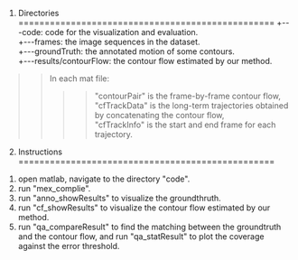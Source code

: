 1. Directories
=================================================
+---code: code for the visualization and evaluation.<br>
+---frames: the image sequences in the dataset.<br>
+---groundTruth: the annotated motion of some contours.<br>
+---results/contourFlow: the contour flow estimated by our method.<br>
>>In each mat file:<br>
>>>>"contourPair" is the frame-by-frame contour flow,<br> 
>>>>"cfTrackData" is the long-term trajectories obtained by concatenating the contour flow,<br>
>>>>"cfTrackInfo" is the start and end frame for each trajectory.<br>

2. Instructions
=================================================
1) open matlab, navigate to the directory "code".<br>
2) run "mex_complie".<br>
3) run "anno_showResults" to visualize the groundthruth.<br>
4) run "cf_showResults" to visualize the contour flow estimated by our method.<br>
5) run "qa_compareResult" to find the matching between the groundtruth and the contour flow, and run "qa_statResult" to plot the coverage against the error threshold.
